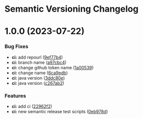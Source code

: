 # Semantic Versioning Changelog

# 1.0.0 (2023-07-22)


### Bug Fixes

* **ci:** add repourl ([9ef77b4](https://github.com/1federico1/semantic-release-test/commit/9ef77b45c9460733a12eee9524591a8b39d9451b))
* **ci:** branch name ([a97cbc4](https://github.com/1federico1/semantic-release-test/commit/a97cbc44d60e762eb86d7d61571075649757e845))
* **ci:** change github token name ([1a00539](https://github.com/1federico1/semantic-release-test/commit/1a00539b8280444ac2bf89c7a99ad82e48e82b47))
* **ci:** change name ([6ca9edb](https://github.com/1federico1/semantic-release-test/commit/6ca9edb738835855f306b0feaece6848bc0dfc68))
* **ci:** java version ([3ddc80e](https://github.com/1federico1/semantic-release-test/commit/3ddc80ecebaef746ebb35b0c267c89fc5c8928d8))
* **ci:** java version ([c267ab2](https://github.com/1federico1/semantic-release-test/commit/c267ab216f4b700f20d9712d2ab39e75b42f799a))


### Features

* **ci:** add ci ([22962f2](https://github.com/1federico1/semantic-release-test/commit/22962f29ee599fea811deeee09e9fecd69313ed2))
* **ci:** new semantic release test scripts ([0eb978d](https://github.com/1federico1/semantic-release-test/commit/0eb978d1225eded684ccf651136dfdb4576fa673))
